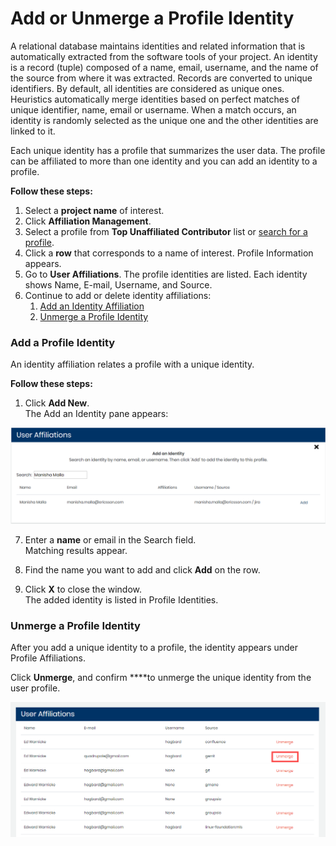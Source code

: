 # Add or Unmerge a Profile Identity

A relational database maintains identities and related information that is automatically extracted from the software tools of your project. An identity is a record \(tuple\) composed of a name, email, username, and the name of the source from where it was extracted. Records are converted to unique identifiers. By default, all identities are considered as unique ones. Heuristics automatically merge identities based on perfect matches of unique identifier, name, email or username. When a match occurs, an identity is randomly selected as the unique one and the other identities are linked to it.

Each unique identity has a profile that summarizes the user data. The profile can be affiliated to more than one identity and you can add an identity to a profile. 

**Follow these steps:**

1. Select a **project name** of interest. 
2. Click **Affiliation Management**. 
3. Select a profile from **Top Unaffiliated Contributor** list or [search for a profile](find-a-profile.md). 
4. Click a **row** that corresponds to a name of interest. Profile Information appears. 
5. Go to **User Affiliations**. The profile identities are listed. Each identity shows Name, E-mail, Username, and Source. 
6. Continue to add or delete identity affiliations:
   1. [Add an Identity Affiliation](add-or-unmerge-a-profile-identity.md#add-a-profile-identity)
   2. [Unmerge a Profile Identity](add-or-unmerge-a-profile-identity.md#unmerge-a-profile-identity)

### Add a Profile Identity

An identity affiliation relates a profile with a unique identity.

**Follow these steps:**

1. Click **Add New**.  
The Add an Identity pane appears:

![](../../../.gitbook/assets/18088130.png)

7. Enter a **name** or email in the Search field.  
Matching results appear.

8. Find the name you want to add and click **Add** on the row.

9. Click **X** to close the window.  
The added identity is listed in Profile Identities.

### Unmerge a Profile Identity

After you add a unique identity to a profile, the identity appears under Profile Affiliations.

Click **Unmerge**, and confirm ****to unmerge the unique identity from the user profile.

![Unmerge User Affiliations](../../../.gitbook/assets/unmerge-identity.png)





